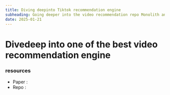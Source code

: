 ```yaml
---
title: Diving deepinto Tiktok recommendation engine
subheading: Going deeper into the video recommendation repo Monolith and paper produced by Bytedance
date: 2025-01-21
---
```


# Divedeep into one of the best video recommendation engine


### resources

- Paper : 
- Repo : 